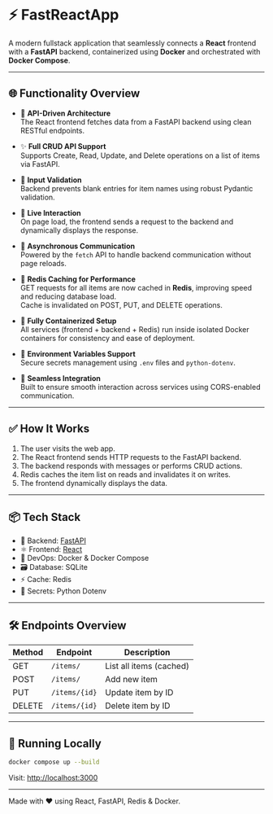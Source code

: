 
# ⚡ FastReactApp

A modern fullstack application that seamlessly connects a **React** frontend with a **FastAPI** backend, containerized using **Docker** and orchestrated with **Docker Compose**.

---

## 🌐 Functionality Overview

- 🧠 **API-Driven Architecture**  
  The React frontend fetches data from a FastAPI backend using clean RESTful endpoints.

- ✨ **Full CRUD API Support**  
  Supports Create, Read, Update, and Delete operations on a list of items via FastAPI.

- 🚫 **Input Validation**  
  Backend prevents blank entries for item names using robust Pydantic validation.

- 🚀 **Live Interaction**  
  On page load, the frontend sends a request to the backend and dynamically displays the response.

- 🔄 **Asynchronous Communication**  
  Powered by the `fetch` API to handle backend communication without page reloads.

- 🧠 **Redis Caching for Performance**  
  GET requests for all items are now cached in **Redis**, improving speed and reducing database load.  
  Cache is invalidated on POST, PUT, and DELETE operations.

- 🐳 **Fully Containerized Setup**  
  All services (frontend + backend + Redis) run inside isolated Docker containers for consistency and ease of deployment.

- 🔐 **Environment Variables Support**  
  Secure secrets management using `.env` files and `python-dotenv`.

- 🔗 **Seamless Integration**  
  Built to ensure smooth interaction across services using CORS-enabled communication.

---

## ✅ How It Works

1. The user visits the web app.
2. The React frontend sends HTTP requests to the FastAPI backend.
3. The backend responds with messages or performs CRUD actions.
4. Redis caches the item list on reads and invalidates it on writes.
5. The frontend dynamically displays the data.

---

## 📦 Tech Stack

- 🧬 Backend: [FastAPI](https://fastapi.tiangolo.com/)
- ⚛️ Frontend: [React](https://reactjs.org/)
- 🐳 DevOps: Docker & Docker Compose
- 🗃️ Database: SQLite
- ⚡ Cache: Redis
- 🔐 Secrets: Python Dotenv

---

## 🛠️ Endpoints Overview

| Method | Endpoint        | Description             |
|--------|-----------------|-------------------------|
| GET    | `/items/`       | List all items (cached) |
| POST   | `/items/`       | Add new item            |
| PUT    | `/items/{id}`   | Update item by ID       |
| DELETE | `/items/{id}`   | Delete item by ID       |

---

## 🚀 Running Locally

```bash
docker compose up --build
````

Visit: [http://localhost:3000](http://localhost:3000)

---

Made with ❤️ using React, FastAPI, Redis & Docker.


